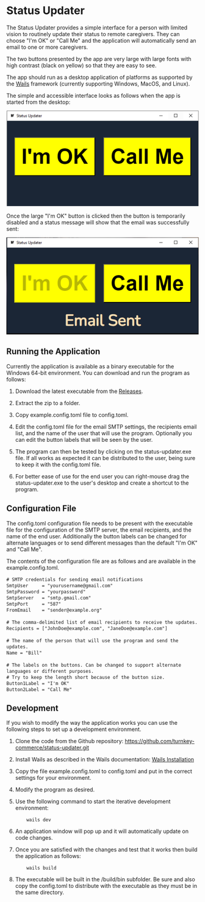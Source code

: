 # Status Updater

The Status Updater provides a simple interface for a person
with limited vision to routinely update their status to
remote caregivers. They can choose "I'm OK" or "Call Me"
and the application will automatically send an email to one
or more caregivers.

The two buttons presented by the app are very large with
large fonts with high contrast (black on yellow) so that
they are easy to see.

The app should run as a desktop application of platforms
as supported by the [Wails](https://wails.io/) framework
(currently supporting Windows, MacOS, and Linux).

The simple and accessible interface looks as follows when
the app is started from the desktop:

![App at Startup](https://github.com/turnkey-commerce/status-updater/blob/master/screenshots/status-updater-screen1.png)

Once the large "I'm OK" button is clicked
then the button is temporarily disabled
and a status message will show that the
email was successfully sent:

![App after button pressed](https://github.com/turnkey-commerce/status-updater/blob/master/screenshots/status-updater-screen2.png)

## Running the Application

Currently the application is available as a binary
executable for the Windows 64-bit environment. You can
download and run the program as follows:

1. Download the latest executable from the
[Releases](https://github.com/turnkey-commerce/status-updater/releases).

2. Extract the zip to a folder.

3. Copy example.config.toml file to config.toml.

4. Edit the config.toml file for the email SMTP
settings, the recipients email list, and the name of
the user that will use the program. Optionally you can
edit the button labels that will be seen by the user.

5. The program can then be tested by clicking on the
status-updater.exe file.  If all works as expected
it can be distributed to the user, being sure to
keep it with the config.toml file.

6. For better ease of use for the end user you can
right-mouse drag the status-updater.exe to the user's
desktop and create a shortcut to the program.

## Configuration File

The config.toml configuration file needs to be present with the
executable file for the configuration of the SMTP server, the
email recipients, and the name of the end user. Additionally
the button labels can be changed for alternate languages or to
send different messages than the default "I'm OK" and "Call Me".

The contents of the configuration file are as follows and
are available in the example.config.toml.

```text
# SMTP credentials for sending email notifications
SmtpUser     = "yourusername@gmail.com"
SmtpPassword = "yourpassword"
SmtpServer   = "smtp.gmail.com"
SmtpPort     = "587"
FromEmail    = "sender@example.org"

# The comma-delimited list of email recipients to receive the updates.
Recipients = ["JohnDoe@example.com", "JaneDoe@example.com"]

# The name of the person that will use the program and send the updates.
Name = "Bill"

# The labels on the buttons. Can be changed to support alternate languages or different purposes.
# Try to keep the length short because of the button size.
Button1Label = "I'm OK"
Button2Label = "Call Me"
```

## Development

If you wish to modify the way the application works you can use the following steps to set up a development environment.

1. Clone the code from the Github repository:
<https://github.com/turnkey-commerce/status-updater.git>

2. Install Wails as described in the Wails documentation:
[Wails Installation](https://wails.io/docs/gettingstarted/installation)

3. Copy the file example.config.toml to config.toml and
put in the correct settings for your environment.

4. Modify the program as desired.

5. Use the following command to start the iterative
development environment:

    ```text
        wails dev
    ```

6. An application window will pop up and it will
automatically update on code changes.

7. Once you are satisfied with the changes and test that
it works then build the application as follows:

    ```text
        wails build
    ```

8. The executable will be built in the /build/bin subfolder.
Be sure and also copy the config.toml to distribute with the
executable as they must be in the same directory.
